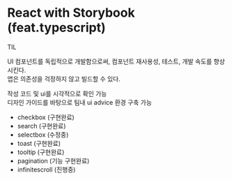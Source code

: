 # React with Storybook (feat.typescript)

TIL

UI 컴포넌트를 독립적으로 개발함으로써, 컴포넌트 재사용성, 테스트, 개발 속도를 향상시킨다. <br />
앱은 의존성을 걱정하지 않고 빌드할 수 있다.<br />

작성 코드 및 ui를 시각적으로 확인 가능<br />
디자인 가이드를 바탕으로 팀내 ui advice 환경 구축 가능<br />

- checkbox (구현완료) <br />
- search (구현완료) <br />
- selectbox (수정중) <br />
- toast (구현완료) <br />
- tooltip (구현완료) <br />
- pagination (기능 구현완료) <br />
- infinitescroll (진행중) <br />
